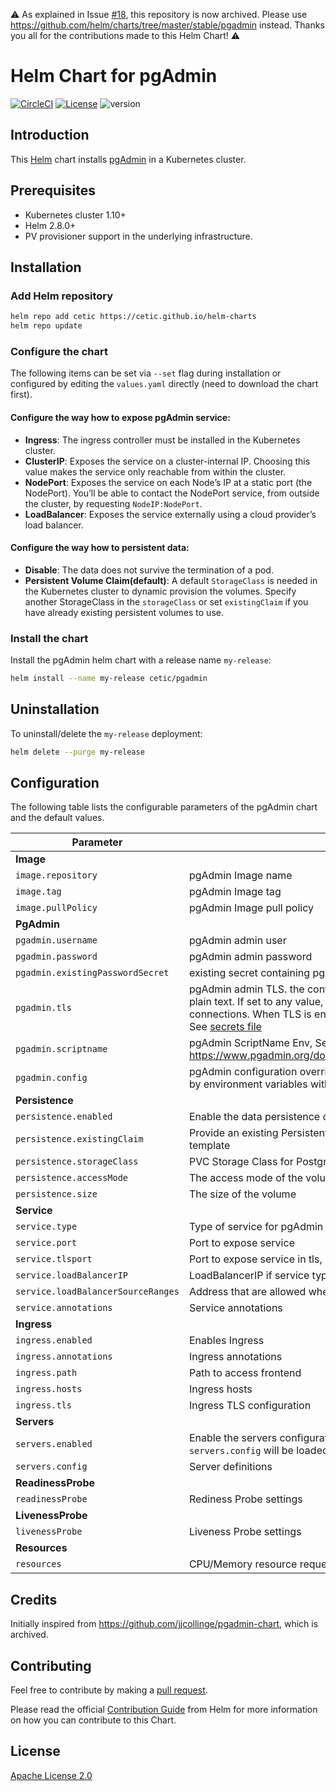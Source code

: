 :warning: As explained in Issue [#18](https://github.com/cetic/helm-pgadmin/issues/18), this repository is now archived. Please use https://github.com/helm/charts/tree/master/stable/pgadmin instead. Thanks you all for the contributions made to this Helm Chart! :warning:

# Helm Chart for pgAdmin

[![CircleCI](https://circleci.com/gh/cetic/helm-pgadmin.svg?style=svg)](https://circleci.com/gh/cetic/helm-pgadmin/tree/master) [![License](https://img.shields.io/badge/License-Apache%202.0-blue.svg)](https://opensource.org/licenses/Apache-2.0) ![version](https://img.shields.io/github/tag/cetic/helm-pgadmin.svg?label=release)

## Introduction

This [Helm](https://github.com/kubernetes/helm) chart installs [pgAdmin](https://github.com/postgres/pgadmin4) in a Kubernetes cluster.

## Prerequisites

- Kubernetes cluster 1.10+
- Helm 2.8.0+
- PV provisioner support in the underlying infrastructure.

## Installation

### Add Helm repository

```bash
helm repo add cetic https://cetic.github.io/helm-charts
helm repo update
```

### Configure the chart

The following items can be set via `--set` flag during installation or configured by editing the `values.yaml` directly (need to download the chart first).

#### Configure the way how to expose pgAdmin service:

- **Ingress**: The ingress controller must be installed in the Kubernetes cluster.
- **ClusterIP**: Exposes the service on a cluster-internal IP. Choosing this value makes the service only reachable from within the cluster.
- **NodePort**: Exposes the service on each Node’s IP at a static port (the NodePort). You’ll be able to contact the NodePort service, from outside the cluster, by requesting `NodeIP:NodePort`.
- **LoadBalancer**: Exposes the service externally using a cloud provider’s load balancer.

#### Configure the way how to persistent data:

- **Disable**: The data does not survive the termination of a pod.
- **Persistent Volume Claim(default)**: A default `StorageClass` is needed in the Kubernetes cluster to dynamic provision the volumes. Specify another StorageClass in the `storageClass` or set `existingClaim` if you have already existing persistent volumes to use.

### Install the chart

Install the pgAdmin helm chart with a release name `my-release`:

```bash
helm install --name my-release cetic/pgadmin
```

## Uninstallation

To uninstall/delete the `my-release` deployment:

```bash
helm delete --purge my-release
```

## Configuration

The following table lists the configurable parameters of the pgAdmin chart and the default values.

| Parameter                                                                   | Description                                                                                                        | Default                         |
| --------------------------------------------------------------------------- | -------------------------------------------------------------------------------------------------------------------| ------------------------------- |
| **Image**                                                                   |
| `image.repository`                                                          | pgAdmin Image name                                                                                                 | `dpage/pgadmin4`                |
| `image.tag`                                                                 | pgAdmin Image tag                                                                                                  | `4.13`                          |
| `image.pullPolicy`                                                          | pgAdmin Image pull policy                                                                                          | `IfNotPresent`                  |
| **PgAdmin**                                                                 |
| `pgadmin.username`                                                          | pgAdmin admin user                                                                                                 | `pgadmin4@pgadmin.org`          |
| `pgadmin.password`                                                          | pgAdmin admin password                                                                                             | `admin`                         |
| `pgadmin.existingPasswordSecret`                                            | existing secret containing pgAdmin admin password                                                                  | `nil`                           |
| `pgadmin.tls`                                                               | pgAdmin admin TLS. the container will listen on port 80 for connections in plain text. If set to any value, the container will listen on port 443 for TLS connections. When TLS is enabled, a certificate and key must be provided. See [secrets file](/templates/secrets.yaml)| `false`                         |
| `pgadmin.scriptname`                                                        | pgAdmin ScriptName Env, See https://www.pgadmin.org/docs/pgadmin4/latest/container_deployment.html                 | `nil`                         |
| `pgadmin.config`                                                        | pgAdmin configuration override(s) Env, config.py entries can be overriden by environment variables with the prefix: 'PGADMIN_CONFIG_'                 | `nil`                         |
| **Persistence**                                                             |
| `persistence.enabled`                                                       | Enable the data persistence or not                                                                                 | `true`                          |
| `persistence.existingClaim`                                                 | Provide an existing PersistentVolumeClaim, the value is evaluated as a template                                    | `nil`                           |
| `persistence.storageClass`                                                  | PVC Storage Class for PostgreSQL volume                                                                            | `nil`                           |
| `persistence.accessMode`                                                    | The access mode of the volume                                                                                      | `ReadWriteOnce`                 |
| `persistence.size`                                                          | The size of the volume                                                                                             | `4Gi`                           |
| **Service**                                                                 |
| `service.type`                                                              | Type of service for pgAdmin frontend                                                                               | `LoadBalancer`                  |
| `service.port`                                                              | Port to expose service                                                                                             | `80`                            |
| `service.tlsport`                                                           | Port to expose service in tls, `pgadmin.tls`must be enabled                                                        | `443`                           |
| `service.loadBalancerIP`                                                    | LoadBalancerIP if service type is `LoadBalancer`                                                                   | `nil`                           |
| `service.loadBalancerSourceRanges`                                          | Address that are allowed when svc is `LoadBalancer`                                                                | `[]`                            |
| `service.annotations`                                                       | Service annotations                                                                                                | `{}`                            |
| **Ingress**                                                                 |
| `ingress.enabled`                                                           | Enables Ingress                                                                                                    | `false`                         |
| `ingress.annotations`                                                       | Ingress annotations                                                                                                | `{}`                            |
| `ingress.path`                                                              | Path to access frontend                                                                                            | `/`                             |
| `ingress.hosts`                                                             | Ingress hosts                                                                                                      | `[]`                            |
| `ingress.tls`                                                               | Ingress TLS configuration                                                                                          | `[]`                            |
| **Servers**                                                                 |
| `servers.enabled`                                                           | Enable the servers configuration. If enabled, server definitions found in `servers.config` will be loaded at launch time.| `true`                    |
| `servers.config`                                                            | Server definitions                                                                                                 | `See the values.yaml`           |
| **ReadinessProbe**                                                          |
| `readinessProbe`                                                            | Rediness Probe settings                                                                                            | `nil`                           |
| **LivenessProbe**                                                           |
| `livenessProbe`                                                             | Liveness Probe settings                                                                                            | `nil`                           |
| **Resources**                                                               |
| `resources`                                                                 | CPU/Memory resource requests/limits                                                                                | `{}`                            |

## Credits

Initially inspired from https://github.com/jjcollinge/pgadmin-chart, which is archived.

## Contributing

Feel free to contribute by making a [pull request](https://github.com/cetic/helm-pgadmin/pull/new/master).

Please read the official [Contribution Guide](https://github.com/helm/charts/blob/master/CONTRIBUTING.md) from Helm for more information on how you can contribute to this Chart.

## License

[Apache License 2.0](/LICENSE.md)
